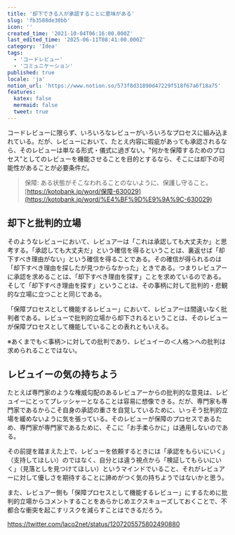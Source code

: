 ```yaml
---
title: '却下できる人が承認することに意味がある'
slug: 'fb3588de30bb'
icon: ''
created_time: '2021-10-04T06:16:00.000Z'
last_edited_time: '2025-06-11T08:41:00.000Z'
category: 'Idea'
tags:
  - 'コードレビュー'
  - 'コミュニケーション'
published: true
locale: 'ja'
notion_url: 'https://www.notion.so/573f8d31890d47229f518f67a6f18a75'
features:
  katex: false
  mermaid: false
  tweet: true
---
```


コードレビューに限らず、いろいろなレビューがいろいろなプロセスに組み込まれている。だが、レビューにおいて、たとえ内容に瑕疵があっても承認されるなら、そのレビューは単なる形式・儀式に過ぎない。"何かを保障するためのプロセス"としてのレビューを機能させることを目的とするなら、そこには却下の可能性があることが必要条件だ。

> 保障: ある状態がそこなわれることのないように、保護し守ること。
> [https://kotobank.jp/word/保障-630029](https://kotobank.jp/word/%E4%BF%9D%E9%9A%9C-630029)

## 却下と批判的立場

そのようなレビューにおいて、レビュアーは「これは承認しても大丈夫か」と思考する。「承認しても大丈夫だ」という確信を得るということは、裏返せば「却下すべき理由がない」という確信を得ることである。その確信が得られるのは「却下すべき理由を探したが見つからなかった」ときである。つまりレビュアーに承認を求めることは、「却下すべき理由を探す」ことを求めているのである。そして「却下すべき理由を探す」ということは、その事柄に対して批判的・悲観的な立場に立つことと同じである。

「保障プロセスとして機能するレビュー」において、レビュアーは間違いなく批判者である。レビューで批判的立場から却下されるということは、そのレビューが保障プロセスとして機能していることの表れともいえる。

※あくまでも＜事柄＞に対しての批判であり、レビュイーの＜人格＞への批判は求められることではない。

## レビュイーの気の持ちよう

たとえば専門家のような権威勾配のあるレビュアーからの批判的な意見は、レビュイーにとってプレッシャーとなることは容易に想像できる。だが、専門家も専門家であるからこそ自身の承認の重さを自覚しているために、いっそう批判的立場を緩めないように気を張っている。そのレビューが保障のプロセスであるため、専門家が専門家であるために、そこに「お手柔らかに」は通用しないのである。

その前提を踏まえた上で、レビューを依頼するときには「承認をもらいにいく」（支持してほしい）のではなく、自分とは違う視点から「検証してもらいにいく」（見落としを見つけてほしい）というマインドでいること、それがレビュアーに対して優しさを期待することに諦めがつく気の持ちようではないかと思う。

また、レビュアー側も「保障プロセスとして機能するレビュー」にするために批判的立場からコメントすることをあらかじめエクスキューズしておくことで、不都合な衝突を起こすリスクを減らすことはできるだろう。

https://twitter.com/laco2net/status/1207205575802490880
